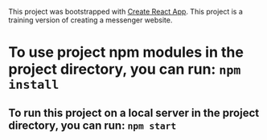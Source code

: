 This project was bootstrapped with [Create React App](https://github.com/facebook/create-react-app).
This project is a training version of creating a messenger website.
# To use project npm modules in the project directory, you can run: `npm install`
## To run this project on a local server in the project directory, you can run: `npm start`
